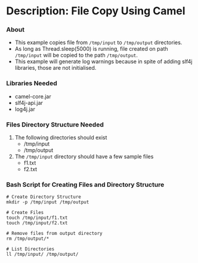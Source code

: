 # Description: File Copy Using Camel

### About
* This example copies file from `/tmp/input` to `/tmp/output` directories.
* As long as Thread.sleep(5000) is running, file created on path `/tmp/input` will be copied to the path `/tmp/output`. 
* This example will generate log warnings because in spite of adding slf4j libraries, those are not initialised. 

### Libraries Needed
* camel-core.jar
* slf4j-api.jar
* log4j.jar

### Files Directory Structure Needed
1. The following directories should exist
    - /tmp/input
    - /tmp/output
2. The `/tmp/input` directory should have a few sample files
    - f1.txt
    - f2.txt

### Bash Script for Creating Files and Directory Structure
```
# Create Directory Structure
mkdir -p /tmp/input /tmp/output

# Create Files
touch /tmp/input/f1.txt
touch /tmp/input/f2.txt

# Remove files from output directory
rm /tmp/output/*

# List Directories
ll /tmp/input/ /tmp/output/
```
